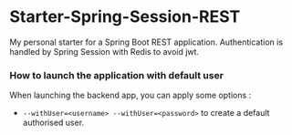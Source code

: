 # Starter-Spring-Session-REST
My personal starter for a Spring Boot REST application. Authentication is handled by Spring Session with Redis
to avoid jwt.

### How to launch the application with default user

When launching the backend app, you can apply some options :

- ```--withUser=<username> --withUser=<password>``` to create a default authorised user.